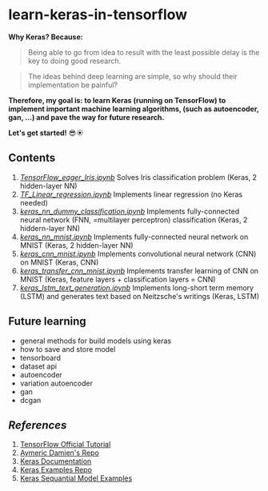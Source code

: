 # learn-keras-in-tensorflow

__Why Keras? Because:__
> Being able to go from idea to result with the least possible delay is the key to doing good research.

> The ideas behind deep learning are simple, so why should their implementation be painful?

__Therefore, my goal is: to learn Keras (running on TensorFlow) to implement important machine learning algorithms, (such as autoencoder, gan, ...) and pave the way for future research.__  
  
__Let's get started!__ :sunglasses::sunny:  

## Contents

1. [_TensorFlow_eager_Iris.ipynb_](https://github.com/GaoYang-Thu/learn-keras-in-tensorflow/blob/master/TensorFlow_eager_Iris.ipynb) Solves Iris classification problem (Keras, 2 hidden-layer NN)
2. [_TF_Linear_regression.ipynb_](https://github.com/GaoYang-Thu/learn-keras-in-tensorflow/blob/master/TF_Linear_regression_eager.ipynb) Implements linear regression (no Keras needed)
3. [_keras_nn_dummy_classification.ipynb_](https://github.com/GaoYang-Thu/learn-keras-in-tensorflow/blob/master/keras_nn_dummy_classification.ipynb) Implements fully-connected neural network (FNN, =multilayer perceptron) classification (Keras, 2 hiddern-layer NN)
4. [_keras_nn_mnist.ipynb_](https://github.com/GaoYang-Thu/learn-keras-in-tensorflow/blob/master/keras_nn_mnist.ipynb) Implements fully-connected neural network on MNIST (Keras, 2 hidden-layer NN)
5. [_keras_cnn_mnist.ipynb_](https://github.com/GaoYang-Thu/learn-keras-in-tensorflow/blob/master/keras_cnn_mnist.ipynb) Implements convolutional neural network (CNN) on MNIST (Keras, CNN)
6. [_keras_transfer_cnn_mnist.ipynb_](https://github.com/GaoYang-Thu/learn-keras-in-tensorflow/blob/master/keras_transfer_cnn_mnist.ipynb) Implements transfer learning of CNN on MNIST (Keras, feature layers + classification layers = CNN)
7. [_keras_lstm_text_generation.ipynb_](https://github.com/GaoYang-Thu/learn-keras-in-tensorflow/blob/master/keras_lstm_text_generation.ipynb) Implements long-short term memory (LSTM) and generates text based on Neitzsche's writings (Keras, LSTM)

## Future learning
* general methods for build models using keras
* how to save and store model
* tensorboard
* dataset api
* autoencoder
* variation autoencoder
* gan
* dcgan

## _References_
1. [TensorFlow Official Tutorial](www.tensorflow.org/get_started/eager)
2. [Aymeric Damien's Repo](https://github.com/aymericdamien/TensorFlow-Examples)
3. [Keras Documentation](https://keras.io/getting-started/)
4. [Keras Examples Repo](https://github.com/keras-team/keras/tree/master/examples)
5. [Keras Sequantial Model Examples](https://keras.io/getting-started/sequantial-model-guide/)
